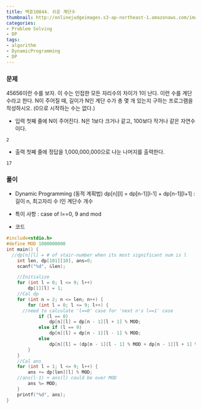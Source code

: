 ```yaml
---
title: 백준10844. 쉬운 계단수
thumbnail: http://onlinejudgeimages.s3-ap-northeast-1.amazonaws.com/images/big-square.png
categories:
- Problem Solving
- DP
tags:
- algorithm
- DynamicProgramming
- DP
---
```

### 문제
45656이란 수를 보자.
이 수는 인접한 모든 자리수의 차이가 1이 난다. 이런 수를 계단 수라고 한다.
N이 주어질 때, 길이가 N인 계단 수가 총 몇 개 있는지 구하는 프로그램을 작성하시오. (0으로 시작하는 수는 없다.)

* 입력
첫째 줄에 N이 주어진다. N은 1보다 크거나 같고, 100보다 작거나 같은 자연수이다.

```
2
```

* 출력
첫째 줄에 정답을 1,000,000,000으로 나눈 나머지를 출력한다.
```
17
```

### 풀이
* Dynamic Programming (동적 계획법)
    dp[n][l] = dp[n-1][l-1] + dp[n-1][l+1]
    : 길이 n, 최고자리 수 l인 계단수 개수
* 특이 사항 : case of l==0, 9 and mod

* 코드
```c++
#include<stdio.h>
#define MOD 1000000000
int main() {
  //dp[n][l] = # of stair-number when its most significant num is l
	int len, dp[101][10], ans=0;
	scanf("%d", &len);

	//Initialize
	for (int l = 0; l <= 9; l++)
		dp[1][l] = 1;
	//Cal dp
	for (int n = 2; n <= len; n++) {
		for (int l = 0; l <= 9; l++) {
      //need to calculate 'l==0' case for 'next n's l==1' case
			if (l == 0)
				dp[n][l] = dp[n - 1][l + 1] % MOD;
			else if (l == 9)
				dp[n][l] = dp[n - 1][l - 1] % MOD;
			else
				dp[n][l] = (dp[n - 1][l - 1] % MOD + dp[n - 1][l + 1] % MOD) % MOD;
		}
	}
	//Cal ans
	for (int l = 1; l <= 9; l++) {
		ans += dp[len][l] % MOD;
    //ans(l-1) + ans(l) could be over MOD
		ans %= MOD;
	}
	printf("%d", ans);
}
```
